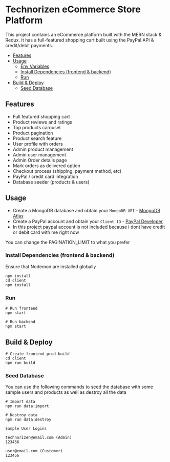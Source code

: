 # Technorizen eCommerce Store Platform

This project contains an eCommerce platform built with the MERN stack & Redux. It has a full-featured shopping cart built using the PayPal API & credit/debit payments.

- [Features](#features)
- [Usage](#usage)
  - [Env Variables](#env-variables)
  - [Install Dependencies (frontend & backend)](#install-dependencies-frontend--backend)
  - [Run](#run)
- [Build & Deploy](#build--deploy)
  - [Seed Database](#seed-database)

## Features

- Full featured shopping cart
- Product reviews and ratings
- Top products carousel
- Product pagination
- Product search feature
- User profile with orders
- Admin product management
- Admin user management
- Admin Order details page
- Mark orders as delivered option
- Checkout process (shipping, payment method, etc)
- PayPal / credit card integration
- Database seeder (products & users)

## Usage

- Create a MongoDB database and obtain your `MongoDB URI` - [MongoDB Atlas](https://www.mongodb.com/cloud/atlas/register)
- Create a PayPal account and obtain your `Client ID` - [PayPal Developer](https://developer.paypal.com/)
- In this project paypal account is not included because i dont have credit or debit card with me right now





You can change the PAGINATION_LIMIT to what you prefer

### Install Dependencies (frontend & backend)

Ensure that Nodemon are installed globally



```
npm install
cd client
npm install
```

### Run

```
# Run frontend
npm start

# Run backend
npm start
```

## Build & Deploy

```
# Create frontend prod build
cd client
npm run build
```

### Seed Database

You can use the following commands to seed the database with some sample users and products as well as destroy all the data

```
# Import data
npm run data:import

# Destroy data
npm run data:destroy
```

```
Sample User Logins

technorizen@email.com (Admin)
123456

user@email.com (Customer)
123456

```

